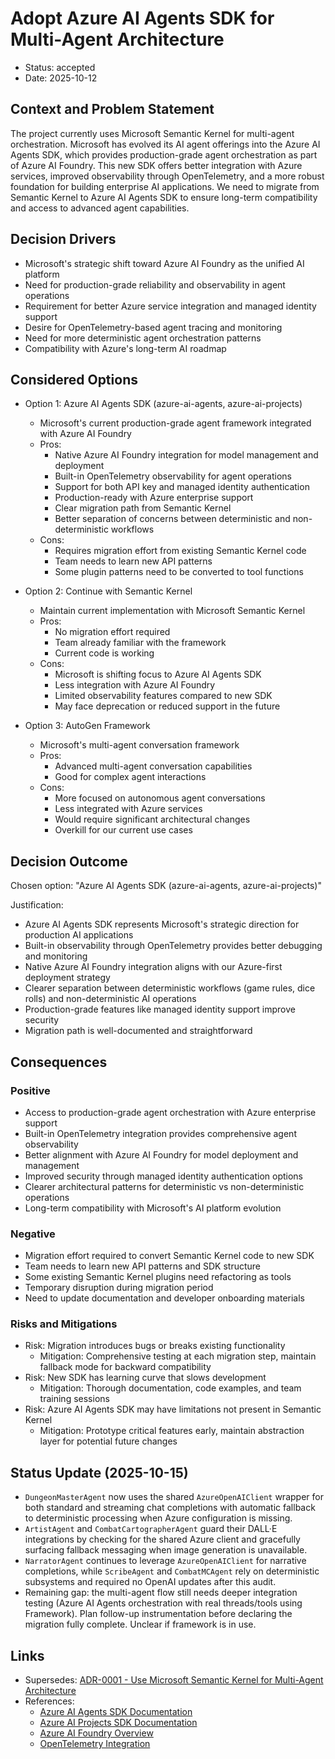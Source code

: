 # Adopt Azure AI Agents SDK for Multi-Agent Architecture

* Status: accepted
* Date: 2025-10-12

## Context and Problem Statement

The project currently uses Microsoft Semantic Kernel for multi-agent orchestration. Microsoft has evolved its AI agent offerings into the Azure AI Agents SDK, which provides production-grade agent orchestration as part of Azure AI Foundry. This new SDK offers better integration with Azure services, improved observability through OpenTelemetry, and a more robust foundation for building enterprise AI applications. We need to migrate from Semantic Kernel to Azure AI Agents SDK to ensure long-term compatibility and access to advanced agent capabilities.

## Decision Drivers

* Microsoft's strategic shift toward Azure AI Foundry as the unified AI platform
* Need for production-grade reliability and observability in agent operations
* Requirement for better Azure service integration and managed identity support
* Desire for OpenTelemetry-based agent tracing and monitoring
* Need for more deterministic agent orchestration patterns
* Compatibility with Azure's long-term AI roadmap

## Considered Options

* Option 1: Azure AI Agents SDK (azure-ai-agents, azure-ai-projects)
    * Microsoft's current production-grade agent framework integrated with Azure AI Foundry
    * Pros:
      * Native Azure AI Foundry integration for model management and deployment
      * Built-in OpenTelemetry observability for agent operations
      * Support for both API key and managed identity authentication
      * Production-ready with Azure enterprise support
      * Clear migration path from Semantic Kernel
      * Better separation of concerns between deterministic and non-deterministic workflows
    * Cons:
      * Requires migration effort from existing Semantic Kernel code
      * Team needs to learn new API patterns
      * Some plugin patterns need to be converted to tool functions

* Option 2: Continue with Semantic Kernel
    * Maintain current implementation with Microsoft Semantic Kernel
    * Pros:
      * No migration effort required
      * Team already familiar with the framework
      * Current code is working
    * Cons:
      * Microsoft is shifting focus to Azure AI Agents SDK
      * Less integration with Azure AI Foundry
      * Limited observability features compared to new SDK
      * May face deprecation or reduced support in the future

* Option 3: AutoGen Framework
    * Microsoft's multi-agent conversation framework
    * Pros:
      * Advanced multi-agent conversation capabilities
      * Good for complex agent interactions
    * Cons:
      * More focused on autonomous agent conversations
      * Less integrated with Azure services
      * Would require significant architectural changes
      * Overkill for our current use cases

## Decision Outcome

Chosen option: "Azure AI Agents SDK (azure-ai-agents, azure-ai-projects)"

Justification:
* Azure AI Agents SDK represents Microsoft's strategic direction for production AI applications
* Built-in observability through OpenTelemetry provides better debugging and monitoring
* Native Azure AI Foundry integration aligns with our Azure-first deployment strategy
* Clearer separation between deterministic workflows (game rules, dice rolls) and non-deterministic AI operations
* Production-grade features like managed identity support improve security
* Migration path is well-documented and straightforward

## Consequences

### Positive
* Access to production-grade agent orchestration with Azure enterprise support
* Built-in OpenTelemetry integration provides comprehensive agent observability
* Better alignment with Azure AI Foundry for model deployment and management
* Improved security through managed identity authentication options
* Clearer architectural patterns for deterministic vs non-deterministic operations
* Long-term compatibility with Microsoft's AI platform evolution

### Negative
* Migration effort required to convert Semantic Kernel code to new SDK
* Team needs to learn new API patterns and SDK structure
* Some existing Semantic Kernel plugins need refactoring as tools
* Temporary disruption during migration period
* Need to update documentation and developer onboarding materials

### Risks and Mitigations
* Risk: Migration introduces bugs or breaks existing functionality
  * Mitigation: Comprehensive testing at each migration step, maintain fallback mode for backward compatibility
* Risk: New SDK has learning curve that slows development
  * Mitigation: Thorough documentation, code examples, and team training sessions
* Risk: Azure AI Agents SDK may have limitations not present in Semantic Kernel
  * Mitigation: Prototype critical features early, maintain abstraction layer for potential future changes

## Status Update (2025-10-15)

- `DungeonMasterAgent` now uses the shared `AzureOpenAIClient` wrapper for both standard and streaming chat completions with automatic fallback to deterministic processing when Azure configuration is missing.
- `ArtistAgent` and `CombatCartographerAgent` guard their DALL·E integrations by checking for the shared Azure client and gracefully surfacing fallback messaging when image generation is unavailable.
- `NarratorAgent` continues to leverage `AzureOpenAIClient` for narrative completions, while `ScribeAgent` and `CombatMCAgent` rely on deterministic subsystems and required no OpenAI updates after this audit.
- Remaining gap: the multi-agent flow still needs deeper integration testing (Azure AI Agents orchestration with real threads/tools using Framework). Plan follow-up instrumentation before declaring the migration fully complete. Unclear if framework is in use.

## Links

* Supersedes: [ADR-0001 - Use Microsoft Semantic Kernel for Multi-Agent Architecture](0001-semantic-kernel-multi-agent-framework.md)
* References:
  * [Azure AI Agents SDK Documentation](https://learn.microsoft.com/en-us/python/api/overview/azure/ai-agents-readme)
  * [Azure AI Projects SDK Documentation](https://learn.microsoft.com/en-us/python/api/overview/azure/ai-projects-readme)
  * [Azure AI Foundry Overview](https://learn.microsoft.com/en-us/azure/ai-services/agents/overview)
  * [OpenTelemetry Integration](https://opentelemetry.io/docs/languages/python/)
